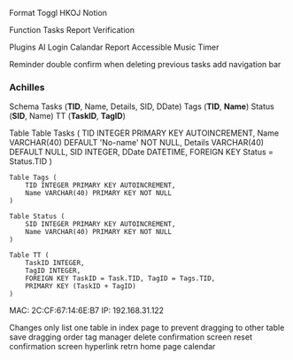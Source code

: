 Format
    Toggl
    HKOJ
    Notion

Function
    Tasks
    Report
    Verification

Plugins
    AI
    Login
    Calandar
    Report
    Accessible
    Music
    Timer

Reminder
    double confirm when deleting previous tasks
    add navigation bar
    <!-- not allow to add invalid tasks -->

### Achilles

Schema
    Tasks (__TID__, Name, Details, SID, DDate)
    Tags (__TID__, __Name__)
    Status (__SID__, Name)
    TT (__TaskID__, __TagID__)

Table
    Table Tasks (
        TID INTEGER PRIMARY KEY AUTOINCREMENT,
        Name VARCHAR(40) DEFAULT 'No-name' NOT NULL,
        Details VARCHAR(40) DEFAULT NULL,
        SID INTEGER,
        DDate DATETIME,
        FOREIGN KEY Status = Status.TID
    )

    Table Tags (
        TID INTEGER PRIMARY KEY AUTOINCREMENT,
        Name VARCHAR(40) PRIMARY KEY NOT NULL
    )

    Table Status (
        SID INTEGER PRIMARY KEY AUTOINCREMENT,
        Name VARCHAR(40) PRIMARY KEY NOT NULL
    )

    Table TT (
        TaskID INTEGER,
        TagID INTEGER,
        FOREIGN KEY TaskID = Task.TID, TagID = Tags.TID,
        PRIMARY KEY (TaskID + TagID)
    )


MAC: 2C:CF:67:14:6E:B7
IP: 192.168.31.122

Changes
    only list one table in index page to prevent dragging to other table
    save dragging order
    tag manager
    delete confirmation screen
    reset confirmation screen
    hyperlink retrn home page 
    calendar
